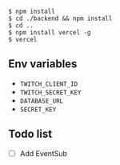 ```
$ npm install
$ cd ./backend && npm install
$ cd ..
$ npm install vercel -g
$ vercel
```

## Env variables

- `TWITCH_CLIENT_ID`
- `TWITCH_SECRET_KEY`
- `DATABASE_URL`
- `SECRET_KEY`

## Todo list

- [ ] Add EventSub
